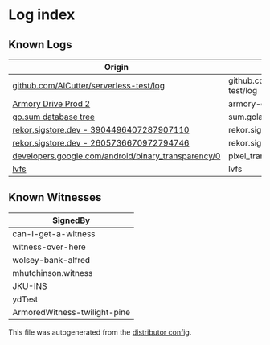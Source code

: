 # Log index

## Known Logs
| Origin | SignedBy |
|--------|----------|
| [github.com/AlCutter/serverless-test/log](./9f0fed43edc0d74718075194c246201f6d76371acd0b89b352925fcb7d4fe8df) | github.com/AlCutter/serverless-test/log | 
| [Armory Drive Prod 2](./48d31bf4bc3c95c7daddf7f8d33bb9ef1bff7500a40566eb56c97ff30eb6d44b) | armory-drive-log | 
| [go.sum database tree](./a32d071739c062f4973f1db8cc1069f517428d77105962b285bbf918c4062591) | sum.golang.org | 
| [rekor.sigstore.dev - 3904496407287907110](./c43a5887c927e0594e0a5feb87c2311ec86c3367613001b40dec552473aaa5dc) | rekor.sigstore.dev | 
| [rekor.sigstore.dev - 2605736670972794746](./254283943e39c2a88e4d9185d4d7aa9f21afe369749872358204e8c25a00a80a) | rekor.sigstore.dev | 
| [developers.google.com/android/binary_transparency/0](./2371c7aa76ca0d588c7f21317b789071bb63593bd2c3d7b02ca5842f03680fda) | pixel_transparency_log | 
| [lvfs](./fabf738c02d466c9aef96e226f02bcc193f7093fd41995db036349ff38715e54) | lvfs | 
 

## Known Witnesses

| SignedBy |
|----------|
| can-I-get-a-witness | 
| witness-over-here | 
| wolsey-bank-alfred | 
| mhutchinson.witness | 
| JKU-INS | 
| ydTest | 
| ArmoredWitness-twilight-pine | 



This file was autogenerated from the [distributor config](/config.yaml).
